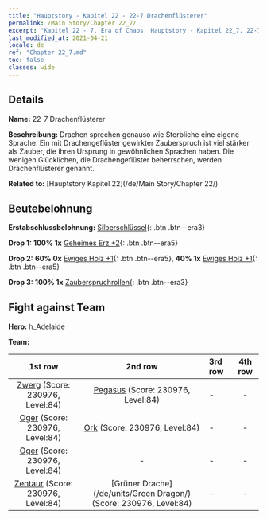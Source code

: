 ```yaml
---
title: "Hauptstory - Kapitel 22 - 22-7 Drachenflüsterer"
permalink: /Main Story/Chapter 22_7/
excerpt: "Kapitel 22 - 7. Era of Chaos  Hauptstory - Kapitel 22_7. 22-7 Drachenflüsterer"
last_modified_at: 2021-04-21
locale: de
ref: "Chapter 22_7.md"
toc: false
classes: wide
---
```


## Details

 **Name:** 22-7 Drachenflüsterer

 **Beschreibung:** Drachen sprechen genauso wie Sterbliche eine eigene Sprache. Ein mit Drachengeflüster gewirkter Zauberspruch ist viel stärker als Zauber, die ihren Ursprung in gewöhnlichen Sprachen haben. Die wenigen Glücklichen, die Drachengeflüster beherrschen, werden Drachenflüsterer genannt.

 **Related to:** [Hauptstory Kapitel 22](/de/Main Story/Chapter 22/)

## Beutebelohnung

 **Erstabschlussbelohnung:** [Silberschlüssel](/de/Items/con_693/){: .btn .btn--era3}

 **Drop 1:** **100% 1x** [Geheimes Erz +2](/de/Items/mat_75/){: .btn .btn--era5}

 **Drop 2:** **60% 0x** [Ewiges Holz +1](/de/Items/mat_69/){: .btn .btn--era5}, **40% 1x** [Ewiges Holz +1](/de/Items/mat_69/){: .btn .btn--era5}

 **Drop 3:** **100% 1x** [Zauberspruchrollen](/de/Items/con_694/){: .btn .btn--era3}


## Fight against Team
 **Hero:** h_Adelaide

 **Team:**


  | 1st row | 2nd row | 3rd row | 4th row |
  |:----:|:----:|:----|:----:|
  | [Zwerg](/de/units/Dwarf/) (Score: 230976, Level:84)  | [Pegasus](/de/units/Pegasus/) (Score: 230976, Level:84)  | - | - |
  | [Oger](/de/units/Ogre/) (Score: 230976, Level:84)  | [Ork](/de/units/Orc/) (Score: 230976, Level:84)  | - | - |
  | [Oger](/de/units/Ogre/) (Score: 230976, Level:84)  | - | - | - |
  | [Zentaur](/de/units/Centaur/) (Score: 230976, Level:84)  | [Grüner Drache](/de/units/Green Dragon/) (Score: 230976, Level:84)  | - | - |


